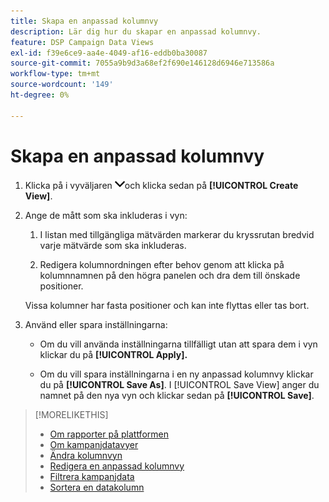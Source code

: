 ```yaml
---
title: Skapa en anpassad kolumnvy
description: Lär dig hur du skapar en anpassad kolumnvy.
feature: DSP Campaign Data Views
exl-id: f39e6ce9-aa4e-4049-af16-eddb0ba30087
source-git-commit: 7055a9b9d3a68ef2f690e146128d6946e713586a
workflow-type: tm+mt
source-wordcount: '149'
ht-degree: 0%

---
```


# Skapa en anpassad kolumnvy

1. Klicka på i vyväljaren ![nedpil](/help/dsp/assets/chevron-down.png)och klicka sedan på **[!UICONTROL Create View]**.

1. Ange de mått som ska inkluderas i vyn:

   1. I listan med tillgängliga mätvärden markerar du kryssrutan bredvid varje mätvärde som ska inkluderas.

   1. Redigera kolumnordningen efter behov genom att klicka på kolumnnamnen på den högra panelen och dra dem till önskade positioner.

   Vissa kolumner har fasta positioner och kan inte flyttas eller tas bort.

1. Använd eller spara inställningarna:

   * Om du vill använda inställningarna tillfälligt utan att spara dem i vyn klickar du på **[!UICONTROL Apply].**

   * Om du vill spara inställningarna i en ny anpassad kolumnvy klickar du på **[!UICONTROL Save As]**. I [!UICONTROL Save View] anger du namnet på den nya vyn och klickar sedan på **[!UICONTROL Save]**.

>[!MORELIKETHIS]
>
>* [Om rapporter på plattformen](campaign-reports-about.md)
>* [Om kampanjdatavyer](campaign-data-views-about.md)
>* [Ändra kolumnvyn](column-view-change.md)
>* [Redigera en anpassad kolumnvy](column-view-edit.md)
>* [Filtrera kampanjdata](campaign-data-filter.md)
>* [Sortera en datakolumn](campaign-data-sort.md)

